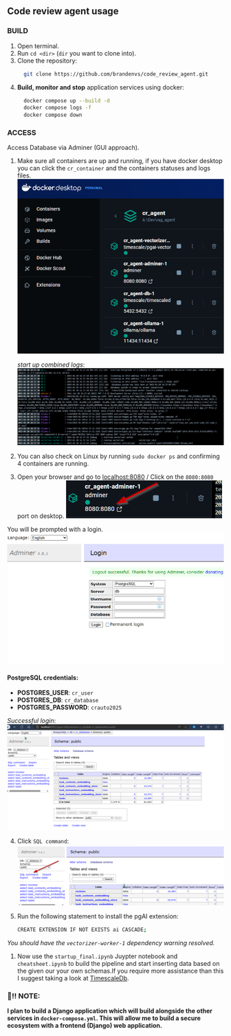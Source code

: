 ## Code review agent usage

### BUILD

1. Open terminal.
2. Run `cd <dir>` (`dir` you want to clone into).
3. Clone the repository:
    ```bash
      git clone https://github.com/brandenvs/code_review_agent.git
    ```
4. **Build, monitor and stop** application services using docker:
    ```bash
      docker compose up --build -d
      docker compose logs -f
      docker compose down
    ```

### ACCESS 

Access Database via Adminer (GUI approach).

1. Make sure all containers are up and running, if you have docker desktop you can click the `cr_container` and the containers statuses and logs files.
   ![statuses](docs/images/image-1.png)

   *start up combined logs*:
   ![logs](docs/images/image-2.png)

2. You can also check on Linux by running `sudo docker ps` and confirming 4 containers are running.
3. Open your browser and go to [localhost:8080](http://localhost:8080/?pgsql=db) / Click on the `8080:8080` port on desktop.
![adminer](docs/images/image-3.png)

You will be prompted with a login.
![login](docs/images/image-4.png)

#### PostgreSQL credentials:

- **POSTGRES_USER**: `cr_user`
- **POSTGRES_DB**: `cr_database`
- **POSTGRES_PASSWORD**: `crauto2025`

*Successful login*:
![alt text](docs/images/image-5.png)

4. Click `SQL command`:
  ![alt text](docs/images/image-6.png)

5. Run the following statement to install the pgAI extension:
   ```bash
   CREATE EXTENSION IF NOT EXISTS ai CASCADE;
   ```
*You should have the `vectorizer-worker-1` dependency warning resolved.*

1. Now use the `startup_final.ipynb` Juypter notebook and `cheatsheet.ipynb` to build the pipeline and start inserting data based on the given our your own schemas.If you require more assistance than this I suggest taking a look at  [TimescaleDb](https://www.timescale.com/).

### 📝‼️ **NOTE**:

**I plan to build a Django application which will build alongside the other services in `docker-compose.yml`. This will allow me to build a secure ecosystem with a frontend (Django) web application.** 
